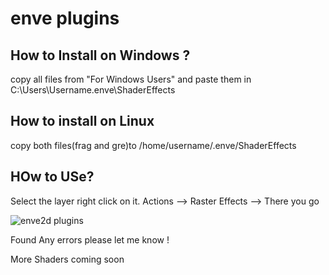 # enve plugins
## How to Install on Windows ?
copy all files from "For Windows Users" and paste them in C:\Users\Username\.enve\ShaderEffects


## How to install on Linux

copy both files(frag and gre)to
/home/username/.enve/ShaderEffects

## HOw to USe?
Select the layer right click on it. Actions --> Raster Effects --> There you go
 
![enve2d plugins](https://user-images.githubusercontent.com/68183694/202194317-62c6c005-f975-4fcd-9f75-12b983bfe07e.png)


Found Any errors please let me know !

More Shaders coming soon

